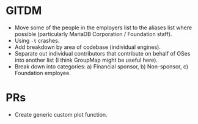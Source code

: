 # GITDM

* Move some of the people in the employers list to the aliases list where possible (particularly MariaDB Corporation / Foundation staff).
* Using `-t` crashes.
* Add breakdown by area of codebase (individual engines).
* Separate out individual contributors that contribute on behalf of OSes into another list (I think GroupMap might be useful here).
* Break down into categories: a) Financial sponsor, b) Non-sponsor, c) Foundation employee.

# PRs

* Create generic custom plot function.
